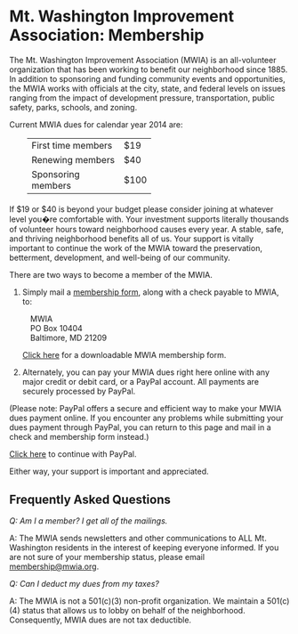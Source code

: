 # Mt. Washington Improvement Association: Membership

The Mt. Washington Improvement Association (MWIA) is an all-volunteer organization that has been working to benefit our neighborhood since 1885\. In addition to sponsoring and funding community events and opportunities, the MWIA works with officials at the city, state, and federal levels on issues ranging from the impact of development pressure, transportation, public safety, parks, schools, and zoning.

Current MWIA dues for calendar year 2014 are: 

<table style="margin-left:2em; margin-bottom:1.2em">
<tr><td style="width:150px">First time members</td><td>$19</td></tr>
<tr><td>Renewing members</td><td>$40</td></tr>
<tr><td>Sponsoring members</td><td>$100</td></tr>
</table>

If $19 or $40 is beyond your budget please consider joining at whatever level you�re comfortable with. Your investment supports literally thousands of volunteer hours toward neighborhood causes every year. A stable, safe, and thriving neighborhood benefits all of us. Your support is vitally important to continue the work of the MWIA toward the preservation, betterment, development, and well-being of our community.

There are two ways to become a member of the MWIA.

1. Simply mail a [membership form][0], along with a check payable to MWIA, to:

    <p style="margin-left:1em">MWIA<br />PO Box 10404<br  />Baltimore, MD 21209</p>

    [Click here][0] for a downloadable MWIA membership form.

2. Alternately, you can pay your MWIA dues right here online with any major credit or debit card, or a 
PayPal account. All payments are securely processed by PayPal. 

  (Please note: PayPal offers a secure and efficient way to make your MWIA dues payment online. If you
encounter any problems while submitting your dues payment through PayPal, you can return to this page and mail in a check and membership form instead.)

  [Click here][1] to continue with PayPal.

Either way, your support is important and appreciated.

## Frequently Asked Questions

_Q: Am I a member? I get all of the mailings._

A: The MWIA sends newsletters and other communications to ALL Mt. Washington residents in the interest of keeping everyone informed. If you are not sure of your membership status, please email [membership@mwia.org][2].

_Q: Can I deduct my dues from my taxes?_

A: The MWIA is not a 501(c)(3) non-profit organization. We maintain a 501(c)(4) status that allows us to lobby on behalf of the neighborhood. Consequently, MWIA dues are not tax deductible.


[0]: https://dl.dropboxusercontent.com/sh/1esvwl9pupwgss2/M2-UFR3zpb/mwia-membership-2014.pdf
[1]: paypal.php
[2]: mailto:membership@mwia.org
